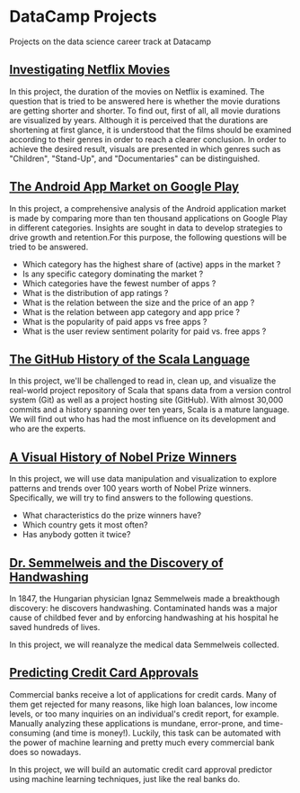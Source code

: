 # DataCamp Projects
Projects on the data science career track at Datacamp

## <a href="Investigating%20Netflix%20Movies">Investigating Netflix Movies<a/>

In this project, the duration of the movies on Netflix is examined. The question that is tried to be answered here is whether the movie durations are getting shorter and shorter. To find out, first of all, all movie durations are visualized by years. Although it is perceived that the durations are shortening at first glance, it is understood that the films should be examined according to their genres in order to reach a clearer conclusion. In order to achieve the desired result, visuals are presented in which genres such as "Children", "Stand-Up", and "Documentaries" can be distinguished.

## <a href="The%20Android%20App%20Market%20on%20Google%20Play">The Android App Market on Google Play<a/>

In this project, a comprehensive analysis of the Android application market is made by comparing more than ten thousand applications on Google Play in different categories. Insights are sought in data to develop strategies to drive growth and retention.For this purpose, the following questions will be tried to be answered.

* Which category has the highest share of (active) apps in the market ?
* Is any specific category dominating the market ?
* Which categories have the fewest number of apps ?
* What is the distribution of app ratings ?
* What is the relation between the size and the price of an app ?
* What is the relation between app category and app price ?
* What is the popularity of paid apps vs free apps ?
* What is the user review sentiment polarity for paid vs. free apps ?
  
## <a href="The%20GitHub%20History%20of%20the%20Scala%20Language">The GitHub History of the Scala Language</a>

In this project, we'll be challenged to read in, clean up, and visualize the real-world project repository of Scala that spans data from a version control system (Git) as well as a project hosting site (GitHub). With almost 30,000 commits and a history spanning over ten years, Scala is a mature language. We will find out who has had the most influence on its development and who are the experts.
  
## <a href="A%20Visual%20History%20of%20Nobel%20Prize%20Winners">A Visual History of Nobel Prize Winners</a>
In this project, we will use data manipulation and visualization to explore patterns and trends over 100 years worth of Nobel Prize winners. Specifically, we will try to find answers to the following questions.

* What characteristics do the prize winners have? 
* Which country gets it most often? 
* Has anybody gotten it twice?
  
## <a href="Dr.%20Semmelweis%20and%20the%20Discovery%20of%20Handwashing">Dr. Semmelweis and the Discovery of Handwashing</a>

In 1847, the Hungarian physician Ignaz Semmelweis made a breakthough discovery: he discovers handwashing. Contaminated hands was a major cause of childbed fever and by enforcing handwashing at his hospital he saved hundreds of lives. 

In this project, we will reanalyze the medical data Semmelweis collected.

## <a href="Predicting%20Credit%20Card%20Approvals">Predicting Credit Card Approvals</a>

Commercial banks receive a lot of applications for credit cards. Many of them get rejected for many reasons, like high loan balances, low income levels, or too many inquiries on an individual's credit report, for example. Manually analyzing these applications is mundane, error-prone, and time-consuming (and time is money!). Luckily, this task can be automated with the power of machine learning and pretty much every commercial bank does so nowadays. 

In this project, we will build an automatic credit card approval predictor using machine learning techniques, just like the real banks do.  
